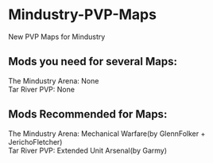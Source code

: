 # Mindustry-PVP-Maps
New PVP Maps for Mindustry

Mods you need for several Maps:
-------------------------------
The Mindustry Arena: None                                                                                           
Tar River PVP: None




Mods Recommended for Maps:
------------------------------
The Mindustry Arena: Mechanical Warfare(by GlennFolker + JerichoFletcher)                                                   
Tar River PVP: Extended Unit Arsenal(by Garmy)
